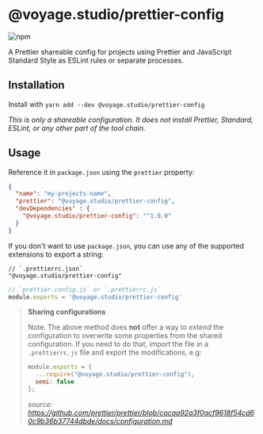 # @voyage.studio/prettier-config

![npm](https://img.shields.io/npm/v/@voyage.studio/prettier-config.svg)

A Prettier shareable config for projects using Prettier and JavaScript Standard Style as ESLint rules or separate processes.

## Installation

Install with `yarn add --dev @voyage.studio/prettier-config`

_This is only a shareable configuration. It does not install Prettier, Standard, ESLint, or any other part of the tool chain._

## Usage

Reference it in `package.json` using the `prettier` property:

```json
{
  "name": "my-projects-name",
  "prettier": "@voyage.studio/prettier-config",
  "devDependencies" : {
    "@voyage.studio/prettier-config": "^1.0.0"
  }
}
```

If you don't want to use `package.json`, you can use any of the supported
extensions to export a string:

```jsonc
// `.prettierrc.json`
"@voyage.studio/prettier-config"
```

```javascript
// `prettier.config.js` or `.prettierrc.js`
module.exports = '@voyage.studio/prettier-config'
```

> **Sharing configurations**
> 
> Note: The above method does **not** offer a way to _extend_ the configuration to
> overwrite some properties from the shared configuration. If you need to do
> that, import the file in a `.prettierrc.js` file and export the
> modifications, e.g:
> 
> ```js
> module.exports = {
>   ...require("@voyage.studio/prettier-config"),
>   semi: false
> };
> ```
> 
> _source: <https://github.com/prettier/prettier/blob/cacaa92a3f0acf9618f54cd60c9b36b37744dbde/docs/configuration.md>_
